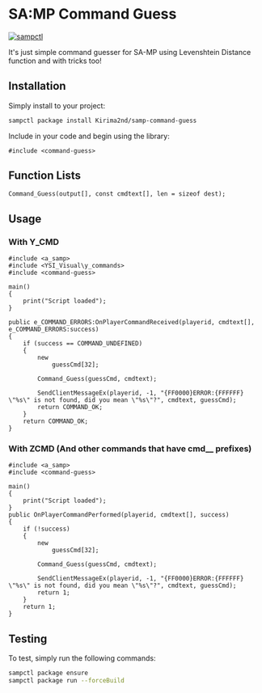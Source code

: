 # SA:MP Command Guess

[![sampctl](https://img.shields.io/badge/sampctl-command--guess-2f2f2f.svg?style=for-the-badge)](https://github.com/Kirima2nd/samp-command-guess)

It's just simple command guesser for SA-MP using Levenshtein Distance function
and with tricks too!

## Installation

Simply install to your project:

```bash
sampctl package install Kirima2nd/samp-command-guess
```

Include in your code and begin using the library:

```pawn
#include <command-guess>
```

## Function Lists

```pawn
Command_Guess(output[], const cmdtext[], len = sizeof dest);
```

## Usage

### With Y_CMD
```pawn
#include <a_samp>
#include <YSI_Visual\y_commands>
#include <command-guess>

main() 
{
    print("Script loaded");
}

public e_COMMAND_ERRORS:OnPlayerCommandReceived(playerid, cmdtext[], e_COMMAND_ERRORS:success) 
{
	if (success == COMMAND_UNDEFINED) 
	{
		new 
			guessCmd[32];
		
		Command_Guess(guessCmd, cmdtext);

		SendClientMessageEx(playerid, -1, "{FF0000}ERROR:{FFFFFF} \"%s\" is not found, did you mean \"%s\"?", cmdtext, guessCmd);
		return COMMAND_OK;
	}
	return COMMAND_OK;
}
```

### With ZCMD (And other commands that have cmd__ prefixes)
```pawn
#include <a_samp>
#include <command-guess>

main() 
{
    print("Script loaded");
}
public OnPlayerCommandPerformed(playerid, cmdtext[], success) 
{
	if (!success) 
	{
		new 
			guessCmd[32];
		
		Command_Guess(guessCmd, cmdtext);

		SendClientMessageEx(playerid, -1, "{FF0000}ERROR:{FFFFFF} \"%s\" is not found, did you mean \"%s\"?", cmdtext, guessCmd);
		return 1;
	}
	return 1;
}
```

## Testing

To test, simply run the following commands:

```bash
sampctl package ensure
sampctl package run --forceBuild
```
